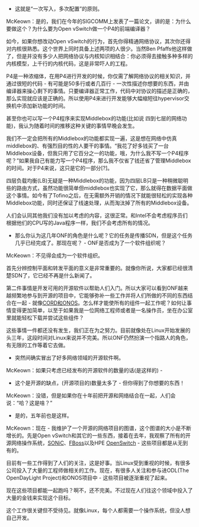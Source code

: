 - 这就是“一次写入，多次配置”的原则。

McKeown：是的，我们在今年的SIGCOMM上发表了一篇论文，讲的是：为什么要做这个？为什么要为Open vSwitch做一个P4的前端编译器？

如今，如果你想改动Open vSwitch的行为，首先你得精通网络协议，其次你还得对内核很熟悉。这个世界上同时具备上述两项的人很少。当然Ben Pfaffs他这样做了，但是并没有多少人把网络协议与内核知识相结合：你必须得去接触多种多样的内核模型，上千行的内核代码，这是非常吓人的工程。

P4是一种浓缩体，在用P4进行开发的时候，你仅需了解网络协议的相关知识，并通过很短的代码 - 有可能是50多行或者几百行 - 一次性描述你想要的东西，并由编译器来操心剩下的事情。只要编译器正常工作，代码中对协议的描述是正确的，那么实现就应该是正确的。所以使用P4来进行开发能够大幅缩短往hypervisor交换机中添加新功能的时间。

甚至你也可以写一个P4程序来实现Middlebox的功能(比如说 四到七层的网络功能)，我认为随着时间的推移这种关键的事情早晚会发生。

我们不一定会把所有的Middlebox的功能都实现一遍，这是想在网络中仿真middlebox的、有强烈目的性的人要干的事情。“我花了好多钱买了一台Middlebox设备，但我只用了它百分之一的功能，哦，为什么我不写一个P4程序呢？”如果我自己有能力写一个P4程序，那么我不仅省了钱还省了管理Middlebox的时间。对于P4来说，这只是它的一部分[?]。

四层负载均衡(LB)无疑是一种Middlebox的功能，因为四层LB只是一种稍微聪明些的路由方式，虽然功能很简单但middlebox也实现了它，那么就得在数据平面做这个事情。如今有了Tofino之后，在无需额外开销的情况下就能很轻松的实现各种Middlebox功能，同时还保证了线速处理，从而淘汰掉了所有的Middlebox设备。

人们会认同其他我们没有加以考虑的内容，这很正常。和Intel不会考虑程序员们根据他们的CPU写的Java程序一样，我们不会考虑所有的情况。

- 那么你认为这几年ONF的角色是什么呢？它的任务是传播SDN，但是这个任务几乎已经完成了。那现在呢？ - ONF是否成为了一个软件组织呢？

McKeown：不见得会成为一个软件组织。

首先分辨控制平面和转发平面的意义是非常重要的。就像你所说，大家都已经很清楚SDN了，它已经不再是什么新闻了。

第二件事情是开发可用的开源软件以帮助人们入门。所以大家可以看到ONF越来越频繁地参与到开源的项目中，它能够弥补一些工作并将人们所做的不同的东西结合在一起 - 就像[CORD和ONOS](https://www.sdxcentral.com/articles/news/cord-onos-att/2015/06/)。怎么样才能使所有的组件一起工作呢？如何让事情变得更加简单，以至于如果我是一位网络工程师或者是一名操作员，坐在办公室里就能轻松下载并尝试这些组件？

这些事情一件都还没有发生，我们正在为之努力。目前就像处在Linux开始发展的头三年，这段时间对Linux来说并不完美。所以ONF仍然扮演一个指路人的角色，有无限的工作等着它去做。

- 突然间确实冒出了好多网络领域的开源软件啊。

McKeown：如果只考虑已经发布的开源软件的数量的话(是这样的) - 

- 这个是开源的缺点，(开源项目的)数量太多了 - 但你得到了你想要的东西！

McKeown：没错，但是如果你在十年前把开源和网络结合在一起，人们会说：“哈？这是啥？”

- 是的，五年前也是这样。

McKeown：现在 - 我维护了一个开源的网络项目的图谱，这个图谱的大小是不断增长的。先是Open vSwitch和其它的一些东西，接着在去年，我观察了所有的开源网络操作系统，[SONiC](https://www.sdxcentral.com/articles/news/microsofts-sonic-may-spell-disaster-switch-makers-not/2016/03/)、[FBoss](https://www.sdxcentral.com/articles/news/big-switch-facebook-ntt-to-demo-an-open-source-switch-os/2015/10/)以及HPE [OpenSwitch](https://www.sdxcentral.com/articles/news/hpes-openswitch-network-os-new-home-linux-foundation/2016/06/) - 这些项目都是从无到有的。

目前有一些工作得到了人们的关注，这是好事。当Linux受到重视的时候，有很多公司投入了大量的工程师做相关的工作。现在，有很多人关注和参与进ODL(The OpenDayLight Project)和ONOS项目中 - 这些项目被逐渐重视了起来。

现在这些项目都能一起跑吗？啊不，还不完美。不过现在人们往这个领域中投入了大量的金钱来实现这个目标。

这个工作很关键但不受待见。就像Linux，每个人都需要一个操作系统，但没人想自己开发。
